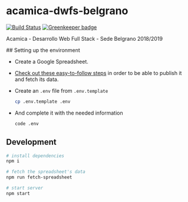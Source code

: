 # acamica-dwfs-belgrano

[![Build Status](https://travis-ci.org/durancristhian/acamica-dwfs-belgrano.svg?branch=master)](https://travis-ci.org/durancristhian/acamica-dwfs-belgrano) [![Greenkeeper badge](https://badges.greenkeeper.io/durancristhian/acamica-dwfs-belgrano.svg)](https://greenkeeper.io/)

Acamica - Desarrollo Web Full Stack - Sede Belgrano 2018/2019

## Setting up the environment

- Create a Google Spreadsheet.
- [Check out these easy-to-follow steps](https://support.google.com/docs/answer/37579) in order to be able to publish it and fetch its data.
- Create an `.env` file from `.env.template`

  ```bash
  cp .env.template .env
  ```

- And complete it with the needed information

  ```bash
  code .env
  ```

## Development

```bash
# install dependencies
npm i

# fetch the spreadsheet's data
npm run fetch-spreadsheet

# start server
npm start
```
